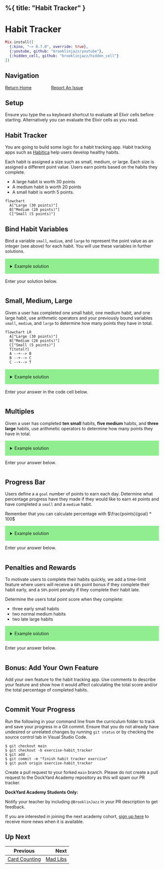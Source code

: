 %{
  title: "Habit Tracker"
}
---
# Habit Tracker

```elixir
Mix.install([
  {:kino, "~> 0.7.0", override: true},
  {:youtube, github: "brooklinjazz/youtube"},
  {:hidden_cell, github: "brooklinjazz/hidden_cell"}
])
```

## Navigation

[Return Home](../start.livemd)<span style="padding: 0 30px"></span>
[Report An Issue](https://github.com/DockYard-Academy/beta_curriculum/issues/new?assignees=&labels=&template=issue.md&title=)

## Setup

Ensure you type the `ea` keyboard shortcut to evaluate all Elixir cells before starting. Alternatively you can evaluate the Elixir cells as you read.

## Habit Tracker

You are going to build some logic for a habit tracking app. Habit tracking apps such as [Habitica](https://habitica.com/) help users develop healthy habits.

Each habit is assigned a size such as small, medium, or large. Each size is assigned a different point value. Users earn points based on the habits they complete.

* A large habit is worth 30 points
* A medium habit is worth 20 points
* A small habit is worth 5 points.

```mermaid
flowchart
  A["Large (30 points)"]
  B["Medium (20 points)"]
  C["Small (5 points)"]
```

## Bind Habit Variables

Bind a variable `small`, `medium`, and `large` to represent the point value as an integer (see above) for each habit. You will use these variables in further solutions.

<details style="background-color: lightgreen; padding: 1rem; margin: 1rem 0;">
<summary>Example solution</summary>

```elixir
large = 30
medium = 20
small = 5
```

</details>

Enter your solution below.

```elixir

```

## Small, Medium, Large

Given a user has completed one small habit, one medium habit, and one large habit, use arithmetic operators and your previously bound variables `small`, `medium`, and `large` to determine how many points they have in total.

```mermaid
flowchart LR
  A["Large (30 points)"]
  B["Medium (20 points)"]
  C["Small (5 points)"]
  T[total?]
  A --+--> B
  B --+--> C
  C --+--> T
```

<details style="background-color: lightgreen; padding: 1rem; margin: 1rem 0;">
<summary>Example solution</summary>

```elixir
small + medium + large
```

</details>

Enter your answer in the code cell below.

```elixir

```

## Multiples

Given a user has completed **ten small** habits, **five medium** habits, and **three large** habits, use arithmetic operators to determine how many points they have in total.

<details style="background-color: lightgreen; padding: 1rem;">
<summary>Example solution</summary>

```elixir
small * 10 + medium * 5 + large * 3
```

</details>

Enter your answer below.

```elixir

```

## Progress Bar

Users define a a `goal` number of points to earn each day. Determine what percentage progress have they made if they would like to earn `40` points and have completed a `small` and a `medium` habit.

Remember that you can calculate percentage with $\frac{points}{goal} * 100$

<details style="background-color: lightgreen; padding: 1rem;">
<summary>Example solution</summary>

```elixir
goal = 40
(small + medium) / goal
```

Or you might consider binding `points` as a variable.


```elixir
goal = 40
points = small + medium 
points / goal
```

</details>

Enter your answer below.

```elixir

```

## Penalties and Rewards

To motivate users to complete their habits quickly, we add a time-limit feature where users will receive a `60%` point bonus if they complete their habit early, and a `50%` point penalty if they complete their habit late.

Determine the users total point score when they complete:

* three early small habits
* two normal medium habits
* two late large habits

<details style="background-color: lightgreen; padding: 1rem;">
<summary>Example solution</summary>

```elixir
goal = 40

small * 1.6 * 3 + medium * 2 + large * 2 * 0.5
```

</details>

Enter your answer below.

```elixir

```

## Bonus: Add Your Own Feature

Add your own feature to the habit tracking app. Use comments to describe your feature and show
how it would affect calculating the total score and/or the total percentage of completed habits.

```elixir

```

## Commit Your Progress

Run the following in your command line from the curriculum folder to track and save your progress in a Git commit.
Ensure that you do not already have undesired or unrelated changes by running `git status` or by checking the source control tab in Visual Studio Code.

```
$ git checkout main
$ git checkout -b exercise-habit_tracker
$ git add .
$ git commit -m "finish habit tracker exercise"
$ git push origin exercise-habit_tracker
```

Create a pull request to your forked `main` branch. Please do not create a pull request to the DockYard Academy repository as this will spam our PR tracker.

**DockYard Academy Students Only:**

Notify your teacher by including `@BrooklinJazz` in your PR description to get feedback.

If you are interested in joining the next academy cohort, [sign up here](https://academy.dockyard.com/) to receive more news when it is available.

## Up Next

| Previous                                           | Next                                     |
| -------------------------------------------------- | ---------------------------------------: |
| [Card Counting](../exercises/card_counting.livemd) | [Mad Libs](../exercises/mad_libs.livemd) |

